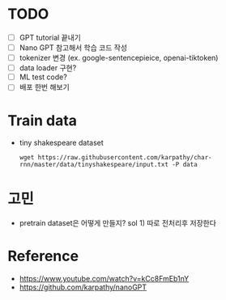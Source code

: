 # TODO
- [ ] GPT tutorial 끝내기
- [ ] Nano GPT 참고해서 학습 코드 작성
- [ ] tokenizer 변경 (ex. google-sentencepieice, openai-tiktoken)
- [ ] data loader 구현?
- [ ] ML test code?
- [ ] 배포 한번 해보기

# Train data
- tiny shakespeare dataset
    ```
    wget https://raw.githubusercontent.com/karpathy/char-rnn/master/data/tinyshakespeare/input.txt -P data
    ```
# 고민
- pretrain dataset은 어떻게 만들지?
    sol 1) 따로 전처리후 저장한다

# Reference
- https://www.youtube.com/watch?v=kCc8FmEb1nY
- https://github.com/karpathy/nanoGPT